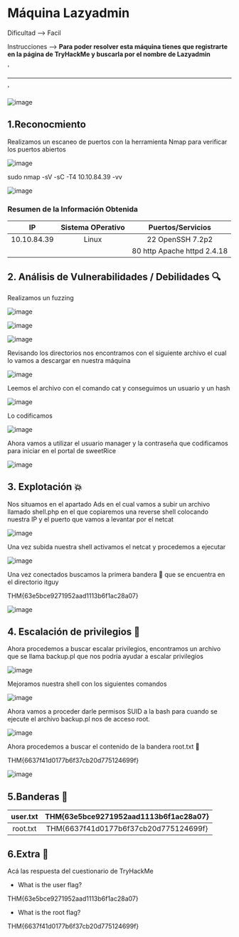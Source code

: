 # Máquina Lazyadmin

Dificultad --> Facil

Instrucciones --> **Para poder resolver esta máquina tienes que registrarte en la página de TryHackMe y buscarla por el nombre de Lazyadmin**

'

-------------------------------------------------------------------------------------------------------------------------------------------------------------------

'

![image](https://github.com/user-attachments/assets/9772f16c-8d54-4751-a4a6-b594ac12a008)


## 1.Reconocmiento

Realizamos un escaneo de puertos con la herramienta Nmap para verificar los puertos abiertos


![image](https://github.com/user-attachments/assets/d7904d0a-75e5-4eec-afbe-8653c924cd47)


sudo nmap -sV -sC -T4 10.10.84.39 -vv


![image](https://github.com/user-attachments/assets/2dacba53-2249-42f5-896d-bab625520f2c)



### Resumen de la Información Obtenida

|IP           | Sistema OPerativo | Puertos/Servicios           | 
|:----------: |:-----------------:| :--------------------------:| 
| 10.10.84.39 |  Linux            | 22 OpenSSH 7.2p2            |
|             |                   | 80 http Apache httpd 2.4.18 |


## 2. Análisis de Vulnerabilidades / Debilidades 🔍


Realizamos un fuzzing


![image](https://github.com/user-attachments/assets/454e977a-a456-461c-bd37-03a147d6acbc)


![image](https://github.com/user-attachments/assets/49ef86b0-e938-49e3-917b-cae6508efe20)


![image](https://github.com/user-attachments/assets/c17b2cce-2511-42ae-9b0b-c8d14d318da3)


Revisando los directorios nos encontramos con el siguiente archivo el cual lo vamos a descargar en nuestra máquina


![image](https://github.com/user-attachments/assets/17579fc1-a5df-40b2-bb13-ba2027309d12)


Leemos el archivo con el comando cat y conseguimos un usuario y un hash


![image](https://github.com/user-attachments/assets/488d52c3-f1c2-49f2-aa2a-2a957e32bf5f)


Lo codificamos

![image](https://github.com/user-attachments/assets/0df25b4a-b2be-452d-99df-95ae1594751e)


Ahora vamos a utilizar el usuario manager y la contraseña que codificamos para iniciar en el portal de sweetRice


![image](https://github.com/user-attachments/assets/a82f9ff4-ed30-4076-8a11-cea65b70cb63)


## 3. Explotación 💥


Nos situamos en el apartado Ads en el cual vamos a subir un archivo llamado shell.php en el que copiaremos  una reverse shell colocando nuestra IP y el puerto que vamos a levantar por el netcat


![image](https://github.com/user-attachments/assets/7a285c79-006e-42cb-afca-5155cbb5faab)


Una vez subida nuestra shell activamos el netcat y procedemos a ejecutar


![image](https://github.com/user-attachments/assets/06a6d798-1d6c-41d9-b9e8-66f8d6169773)


Una vez conectados buscamos la primera bandera 🚩 que se encuentra en el directorio itguy

THM{63e5bce9271952aad1113b6f1ac28a07}

![image](https://github.com/user-attachments/assets/758da479-d9f6-4538-8f71-7808a903df6c)



## 4. Escalación de privilegios 🧗

Ahora procedemos a buscar escalar privilegios, encontramos un archivo que se llama backup.pl que nos podría ayudar a escalar privilegios

![image](https://github.com/user-attachments/assets/597ad037-5306-4e79-9378-0814d1b5e55a)

Mejoramos nuestra shell con los siguientes comandos


![image](https://github.com/user-attachments/assets/830f14af-ba14-4bfc-8862-84658648268f)


Ahora vamos a proceder darle permisos SUID a la bash para cuando se ejecute el archivo backup.pl nos de acceso root.


![image](https://github.com/user-attachments/assets/a3a85dcd-922c-4c0c-ac6a-7837e0cbb6cb)


Ahora procedemos a buscar el contenido de la bandera root.txt 🚩

THM{6637f41d0177b6f37cb20d775124699f}


![image](https://github.com/user-attachments/assets/30b6210b-3169-40f4-af9a-a845f7e38670)



## 5.Banderas 🏁

|user.txt | THM{63e5bce9271952aad1113b6f1ac28a07}  |
|:-------:|:--------------------------------------:|
|root.txt | THM{6637f41d0177b6f37cb20d775124699f}  |



## 6.Extra 🚨

Acá las respuesta del cuestionario de TryHackMe 

- What is the user flag?

THM{63e5bce9271952aad1113b6f1ac28a07}

- What is the root flag?

THM{6637f41d0177b6f37cb20d775124699f}













































































































